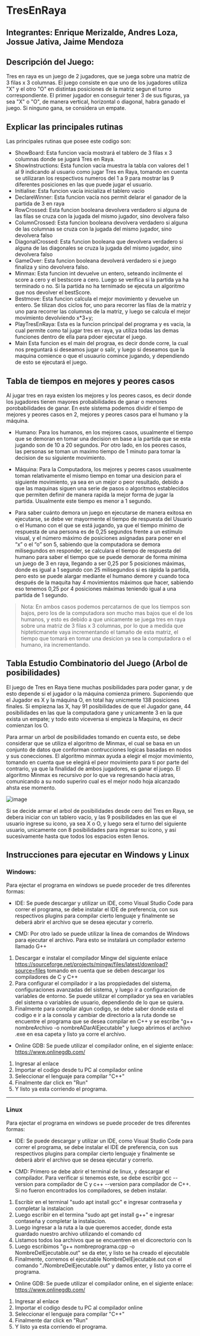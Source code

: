 # TresEnRaya
Integrantes: Enrique Merizalde, Andres Loza, Jossue Jativa, Jaime Mendoza
---
## Descripción del Juego:
Tres en raya es un juego de 2 jugadores, que se juega sobre una matriz de 3 filas x 3 columnas. El juego consiste en que uno de los jugadores utiliza "X" y el otro "O" en distintas posiciones de la matriz segun el turno correspondiente. El primer jugador en conseguir tener 3 de sus figuras, ya sea "X" o "O", de manera vertical, horizontal o diagonal, habra ganado el juego. Si ninguno gana, se considera un empate. 


## Explicar las principales rutinas 
Las principales rutinas que posee este codigo son: 
* ShowBoard: Esta funcion vacía mostrará el tablero de 3 filas x 3 columnas donde se jugará Tres en Raya.
* ShowInstructions: Esta funcion vacía muestra la tabla con valores del 1 al 9 indicando al usuario como jugar Tres en Raya, tomando en cuenta se utilizaran los respectivos numeros del 1 a 9 para mostrar las 9 diferentes posiciones en las que puede jugar el usuario. 
* Initialise: Esta funcion vacía inicializa el tablero vacio 
* DeclareWinner: Esta funcion vacía nos permit delarar el ganador de la partida de 3 en raya
* RowCrossed: Esta funcion booleana devolvera verdadero si alguna de las filas se cruza con la jugada del mismo jugador, sino devolvera falso 
* ColumnCrossed: Esta funcion booleana devolvera verdadero si alguna de las columnas se cruza con la jugada del mismo jugador, sino devolvera falso 
* DiagonalCrossed: Esta funcion booleana que devolvera verdadero si alguna de las diagonales se cruza la jugada del mismo jugador, sino devolvera falso 
* GameOver: Esta funcion booleana devolverá verdadero si e juego finaliza y sino devolvera falso.
* Minmax: Esta funcion int devuelve un entero, seteando incilmente el score a cero y el bestscore a cero. Luego se verifica si la partida ya ha terminado o no. Si la partida no ha ternimado se ejecuta un algoritmo que nos devolver el bestScore.
* Bestmove: Esta funcion calcula el mejor movimiento y devuelve un entero. Se tilizan dos ciclos for, uno para recorrer las filas de la matriz y uno para recorrer las columnas de la matriz, y luego se calcula el mejor movimiento devolviendo x*3+y;
* PlayTresEnRaya: Esta es la funcion principal del programa y es vacia, la cual permite como tal jugar tres en raya, ya utiliza todas las demas funciones dentro de ella para pdoer ejecutar el juego.
* Main Esta funcion es el main del prograa, es decir donde corre, la cual nos preguntará si deseamos jugar o salir, y luego si deseamos que la maquina comience o que el usuaurio comince jugando, y dependiendo de esto se ejecutará el juego. 


## Tabla de tiempos en mejores y peores casos
Al jugar tres en raya existen los mejores y los peores casos, es decir donde los jugadores tienen mayores probabilidades de ganar o menores porobabilidades de ganar. En este sistema podemos dividir el tiempo de mejores y peores casos en 2, mejores y peores casos para el humano y la máquina. 
* Humano: Para los humanos, en los mejores casos, usualmente el tiempo que se demoran en tomar una decision en base a la partida que se esta jugando son de 10 a 20 segundos. Por otro lado, en los peores casos, las personas se toman un maximo tiempo de 1 minuto para tomar la decision de su siguiente movimiento. 
* Máquina: Para la Computadora, los mejores y peores casos usualmente toman relativamente el mismo tiempo en tomar una desicion para el siguiente movimiento, ya sea en un mejor o peor resultado, debido a que las maquinas siguen una serie de pasos o algoritmos establecidos que permiten definir de manera rapida la mejor forma de jugar la partida. Usualmente este tiempo es menor a 1 segundo.

* Para saber cuánto demora un juego en ejecutarse de manera exitosa en ejecutarse, se debe ver mayormente el tiempo de respuesta del Usuario o el Humano con el que se está jugando, ya que el tiempo mínimo de respuesta de una persona es de 0,25 segundos frente a un estímulo visual, y el número máximo de posiciones asignadas para poner en el “x” o el “o” son 5, sabiendo que la computadora se demora milisegundos en responder, se calculara el tiempo de respuesta del humano para saber el tiempo que se puede demorar de forma mínima un juego de 3 en raya, llegando a ser 0,25 por 5 posiciones máximas, donde es igual a 1 segundo con 25 milisegundos si es rápida la partida, pero esto se puede alargar mediante el humano demore y cuando toca después de la maquita hay 4 movimientos máximos que hacer, sabiendo eso tenemos 0,25 por 4 posiciones máximas teniendo igual a una partida de 1 segundo.

> Nota: En ambos casos podemos percatarnos de que los tiempos son bajos, pero los de la computadora son mucho mas bajos que el de los humanos, y esto es debido a que unicamente se juega tres en raya sobre una matriz de 3 filas x 3 columnas, por lo que a medida que hipteticmanete vaya incrementando el tamaño de esta matriz, el tiempo que tomará en tomar una desicion ya sea la computadora o el humano, ira incrementando.


## Tabla Estudio Combinatorio del Juego (Arbol de posibilidades)
El juego de Tres en Raya tiene muchas posibilidades para poder ganar, y de esto depende si el jugador o la máquina comienza primero. Suponiendo que el Jugador es X y la máquina O, en total hay unicmente 138 posiciones finales. Si empiezna las X, hay 91 posibilidades de que el Jugador gane, 44 posibilidades en las que la computadora gane y unicamente 3 en la que exista un empate; y todo esto viceversa si empieza la Maquina, es decir comienzan los O. 

Para armar un arbol de posibilidades tomando en cuenta esto, se debe considerar que se utiliza el algoritmo de Minmax, el cual se basa en un conjunto de datos que conforman contrucciones logicas basadas en nodos y sus conecciones. El algoritmo minmax ayuda a elegir el mojor movimiento, tomando en cuenta que se elegirá el peor movimiento para ti por parte del contrario, ya que la finalidad de ambos jugadores, es ganar el juego. El algoritmo Minmax es recursivo por lo que va regresando hacia atras, comunicando a su nodo superiro cual es el mejor nodo hoja alcanzado ahsta ese momento. 



![image](https://user-images.githubusercontent.com/121683973/210115686-5deba4d2-c911-4881-bced-a8efdf1fdeb5.png)

Si se decide armar el arbol de posibilidades desde cero del Tres en Raya, se debera iniciar con un tablero vacio, y las 9 posibilidades en las que el usuario ingrese su icono, ya sea X o O, y luego sera el turno del siguiente usuario, unicamente con 8 posibilidades para ingresar su icono, y asi sucesivamente hasta que todos los espacios esten llenos. 


## Instrucciones para ejecutar en Windows y Linux  

### Windows:
Para ejectar el programa en windows se puede proceder de tres diferentes formas:

* IDE: Se puede descargar y utilizar un IDE, como Visual Studio Code para correr el programa, se debe instalar el IDE de preferencia, con sus respectivos plugins para compilar cierto lenguaje y finalmente se deberá abrir el archivo que se desea ejecutar y correrlo. 

* CMD: Por otro lado se puede utilizar la linea de comandos de Windows para ejecutar el archivo. Para esto se instalará un compilador externo llamado G++
1. Descargar e instalar el compilador Mingw del siguiente enlace https://sourceforge.net/projects/mingw/files/latest/download?source=files tomando en cuenta que se deben descargar los compiladores de C y C++
2. Para configurar el compilador ir a las proppiedades del sistema, configuraciones avanzadas del sistema, y luego ir a configuracion de variables de entorno. Se puede utilizar el compilador ya sea en variables del sistema o variables de usuario, dependiendo de lo que se quiera. 
3. Finalmente para compilar algun codigo, se debe saber donde esta el codigo e ir a la consola y cambiar de directorio a la ruta donde se encuentre el programa que se desea compilar en C++ y se escribe "g++ nombreArchivo -o nombreADarAlEjecutable" y luego abrimos el archivo .exe en esa capeta y listo ya corre el archivo. 

* Online GDB: Se puede utilizar el compilador online, en el sigiente enlace: https://www.onlinegdb.com/
1. Ingresar al enlace
2. Importar el codigo desde tu PC al compilador online
3. Seleccionar el lenguaje para compilar "C++"
4. Finalmente dar click en "Run"
5. Y listo ya esta corriendo el programa. 

--- 
### Linux 
Para ejectar el programa en windows se puede proceder de tres diferentes formas: 

* IDE: Se puede descargar y utilizar un IDE, como Visual Studio Code para correr el programa, se debe instalar el IDE de preferencia, con sus respectivos plugins para compilar cierto lenguaje y finalmente se deberá abrir el archivo que se desea ejecutar y correrlo. 

* CMD: Primero se debe abrir el terminal de linux, y descargar el compilador. Para verificar si tenemos este, se debe escribir gcc --version para compilador de C y c++ --version para compilador de C++. Si no fueron encontrados los compiladores, se deben instalar. 
1. Escribir en el terminal "sudo apt install gcc" e ingresar contraseña y completar la instalacion 
2. Luego escribir en el termina "sudo apt get install g++" e ingresar contaseña y completar la instalacion. 
3. Luego ingresar a la ruta a la que queremos acceder, donde esta guardado nuestro archivo utilizando el comando cd 
4. Listamos todos loa archivos que se encuentren en el dicorectorio con ls
5. Luego escribimos "g++ nombreprograma.cpp -o NombreDelEjecutable.out" se da eter, y listo se ha creado el ejecutable
6. Finalmente, corremos el ejecutable NombreDelEjecutable.out con el comando "./NombreDelEjecutable.out" y damos enter, y listo ya corre el programa. 

* Online GDB: Se puede utilizar el compilador online, en el sigiente enlace: https://www.onlinegdb.com/
1. Ingresar al enlace
2. Importar el codigo desde tu PC al compilador online
3. Seleccionar el lenguaje para compilar "C++"
4. Finalmente dar click en "Run"
5. Y listo ya esta corriendo el programa. 
